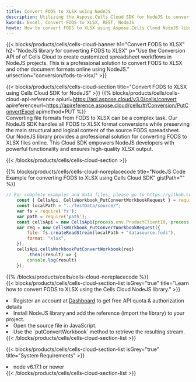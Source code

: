 ```yaml
---
title: Convert FODS to XLSX using NodeJS 
description: Utilizing the Aspose.Cells Cloud SDK for NodeJS to convert a FODS format file to a XLSX format file. 
kwords: Excel, Convert FODS to XLSX, REST, NodeJS
howto: How to convert FODS to XLSX using Aspose.Cells Cloud NodeJS library.
---
```



{{< blocks/products/cells/cells-cloud-banner h1="Convert FODS to XLSX" h2="NodeJS library for converting FODS to XLSX" p="Use the Conversion API of of Cells Cloud to create customized spreadsheet workflows in NodeJS projects. This is a professional solution to convert FODS to XLSX and other document formats online using NodeJS." urlsection="conversion/fods-to-xlsx/" >}}

{{< blocks/products/cells/cells-cloud-section  title="Convert FODS to XLSX using Cells Cloud SDK for NodeJS" >}}
{{% blocks/products/cells/cells-cloud-api-reference  apiurl=https://api.aspose.cloud/v3.0/cells/convert  apireferenceurl=https://apireference.aspose.cloud/cells/#/Conversion/PutConvertExcel  apimethod=PUT %}}
<br/>
Converting file formats from FODS to XLSX can be a complex task. Our NodeJS SDK handles all FODS to XLSX format conversions while preserving the main structural and logical content of the source FODS spreadsheet. Our NodeJS library provides a professional solution for converting FODS to XLSX files online. This Cloud SDK empowers NodeJS developers with powerful functionality and ensures high-quality XLSX output.

{{< /blocks/products/cells/cells-cloud-section >}}

{{% blocks/products/cells/cells-cloud-noreplacecode title="NodeJS Code Example for converting FODS to XLSX using Cells Cloud SDK" gistPath="" %}}
 
```js
// For complete examples and data files, please go to https://github.com/aspose-cells-cloud/aspose-cells-cloud-node/
    const { CellsApi, CellsWorkbook_PutConvertWorkbookRequest } = require("asposecellscloud");
    const localPath = "../TestData/source/";
    var fs = require('fs');
    var path = require('path');
    const cellsApi = new CellsApi(process.env.ProductClientId, process.env.ProductClientSecret);
    var req = new CellsWorkbook_PutConvertWorkbookRequest({
        file: fs.createReadStream(localPath + "datasource.fods"),
        format: "xlsx",
    });
    cellsApi.cellsWorkbookPutConvertWorkbook(req)
        .then((result) => {
        console.log(result)
    });
```
 
{{% /blocks/products/cells/cells-cloud-noreplacecode  %}}
<br/>
{{< blocks/products/cells/cells-cloud-section-list isGrey="true"  title="Learn how to convert FODS to XLSX using the Cells Cloud NodeJS library." >}}
<li>Register an account at <a href="https://dashboard.aspose.cloud/">Dashboard</a> to get free API quota & authorization details</li>
<li>Install NodeJS library and add the reference (import the library) to your project.</li>
<li>Open the source file in JavaScript.</li>
<li>Use the `putConvertWorkbook` method to retrieve the resulting stream.</li>
{{< /blocks/products/cells/cells-cloud-section-list >}}

{{< blocks/products/cells/cells-cloud-section-list isGrey="true"  title="System Requirements" >}}
<li>node v6.17.1 or newer</li>
{{< /blocks/products/cells/cells-cloud-section-list >}}
